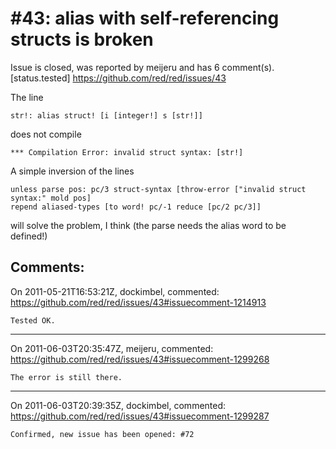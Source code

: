 
#43: alias with self-referencing structs is broken
================================================================================
Issue is closed, was reported by meijeru and has 6 comment(s).
[status.tested]
<https://github.com/red/red/issues/43>

The line

```
str!: alias struct! [i [integer!] s [str!]]
```

does not compile

```
*** Compilation Error: invalid struct syntax: [str!]
```

A simple inversion of the lines

```
unless parse pos: pc/3 struct-syntax [throw-error ["invalid struct syntax:" mold pos]
repend aliased-types [to word! pc/-1 reduce [pc/2 pc/3]]
```

will solve the problem, I think (the parse needs the alias word to be defined!)



Comments:
--------------------------------------------------------------------------------

On 2011-05-21T16:53:21Z, dockimbel, commented:
<https://github.com/red/red/issues/43#issuecomment-1214913>

    Tested OK.

--------------------------------------------------------------------------------

On 2011-06-03T20:35:47Z, meijeru, commented:
<https://github.com/red/red/issues/43#issuecomment-1299268>

    The error is still there.

--------------------------------------------------------------------------------

On 2011-06-03T20:39:35Z, dockimbel, commented:
<https://github.com/red/red/issues/43#issuecomment-1299287>

    Confirmed, new issue has been opened: #72

